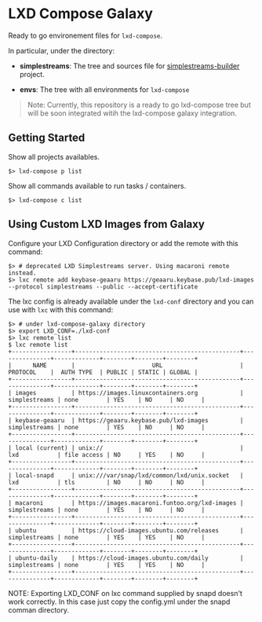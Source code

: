 # LXD Compose Galaxy

Ready to go environement files for `lxd-compose`.

In particular, under the directory:

  * **simplestreams**: The tree and sources file
    for [simplestreams-builder](https://github.com/MottainaiCI/simplestreams-builder) project.

  * **envs**: The tree with all environments for `lxd-compose`

> Note: Currently, this repository is a ready to go lxd-compose tree but will be soon
>       integrated witih the lxd-compose galaxy integration.

## Getting Started

Show all projects availables.

```
$> lxd-compose p list
```

Show all commands available to run tasks / containers.

```
$> lxd-compose c list
```


## Using Custom LXD Images from Galaxy

Configure your LXD Configuration directory or add the remote with this command:

```shell
$> # deprecated LXD Simplestreams server. Using macaroni remote instead.
$> lxc remote add keybase-geaaru https://geaaru.keybase.pub/lxd-images --protocol simplestreams --public --accept-certificate
```

The lxc config is already available under the `lxd-conf` directory and you can use with `lxc` with this command:
```shell
$> # under lxd-compose-galaxy directory
$> export LXD_CONF=./lxd-conf
$> lxc remote list
$ lxc remote list
+-----------------+-----------------------------------------------+---------------+-------------+--------+--------+--------+
|      NAME       |                      URL                      |   PROTOCOL    |  AUTH TYPE  | PUBLIC | STATIC | GLOBAL |
+-----------------+-----------------------------------------------+---------------+-------------+--------+--------+--------+
| images          | https://images.linuxcontainers.org            | simplestreams | none        | YES    | NO     | NO     |
+-----------------+-----------------------------------------------+---------------+-------------+--------+--------+--------+
| keybase-geaaru  | https://geaaru.keybase.pub/lxd-images         | simplestreams | none        | YES    | NO     | NO     |
+-----------------+-----------------------------------------------+---------------+-------------+--------+--------+--------+
| local (current) | unix://                                       | lxd           | file access | NO     | YES    | NO     |
+-----------------+-----------------------------------------------+---------------+-------------+--------+--------+--------+
| local-snapd     | unix:///var/snap/lxd/common/lxd/unix.socket   | lxd           | tls         | NO     | NO     | NO     |
+-----------------+-----------------------------------------------+---------------+-------------+--------+--------+--------+
| macaroni        | https://images.macaroni.funtoo.org/lxd-images | simplestreams | none        | YES    | NO     | NO     |
+-----------------+-----------------------------------------------+---------------+-------------+--------+--------+--------+
| ubuntu          | https://cloud-images.ubuntu.com/releases      | simplestreams | none        | YES    | YES    | NO     |
+-----------------+-----------------------------------------------+---------------+-------------+--------+--------+--------+
| ubuntu-daily    | https://cloud-images.ubuntu.com/daily         | simplestreams | none        | YES    | YES    | NO     |
+-----------------+-----------------------------------------------+---------------+-------------+--------+--------+--------+
```

NOTE: Exporting LXD_CONF on lxc command supplied by snapd doesn't work correctly. In this case just copy the config.yml under the
      snapd comman directory.

